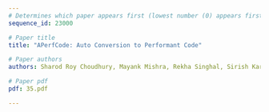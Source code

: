 ```yaml
---
# Determines which paper appears first (lowest number (0) appears first)
sequence_id: 23000

# Paper title
title: "APerfCode: Auto Conversion to Performant Code"

# Paper authors
authors: Sharod Roy Choudhury, Mayank Mishra, Rekha Singhal, Sirish Karande 

# Paper pdf
pdf: 35.pdf

---
```


